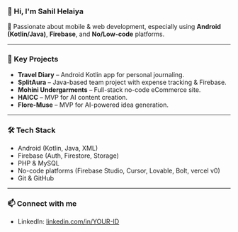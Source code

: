 ### 👋 Hi, I'm Sahil Helaiya

🚀 Passionate about mobile & web development, especially using **Android (Kotlin/Java)**, **Firebase**, and **No/Low-code** platforms.

---

### 🧩 Key Projects

- **Travel Diary** – Android Kotlin app for personal journaling.
- **SplitAura** – Java-based team project with expense tracking & Firebase.
- **Mohini Undergarments** – Full-stack no-code eCommerce site.
- **HAICC** – MVP for AI content creation.
- **Flore-Muse** – MVP for AI-powered idea generation.

---

### 🛠 Tech Stack

- Android (Kotlin, Java, XML)
- Firebase (Auth, Firestore, Storage)
- PHP & MySQL
- No-code platforms (Firebase Studio, Cursor, Lovable, Bolt, vercel v0)
- Git & GitHub

---

### 📫 Connect with me
- LinkedIn: [linkedin.com/in/YOUR-ID](#)
